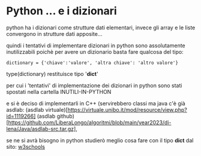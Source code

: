 # Python ... e i dizionari

python ha i dizionari come strutture dati elementari,
invece gli array e le liste convergono in strutture dati apposite...

quindi i tentativi di implementare dizionari in python sono assolutamente inutilizzabili
poichè per avere un dizionario basta fare qualcosa del tipo:

`dictionary = {'chiave':'valore', 'altra chiave': 'altro valore'}`

type(dictionary) restituisce tipo '**dict**'

per cui i 'tentativi' di implementazione dei dizionari in python sono stati spostati nella
cartella INUTILI-IN-PYTHON

e si è deciso di implementarli in C++
(servirebbero classi ma java c'è già asdlab:
(asdlab virtuale)[https://virtuale.unibo.it/mod/resource/view.php?id=1119266]
(asdlab github)[https://github.com/LiberaLongo/algoritmi/blob/main/year2023/di-lena/Java/asdlab-src.tar.gz],

se ne si avrà bisogno in python studierò meglio cosa
fare con il tipo **dict** dal sito: [w3schools](https://www.w3schools.com/python/python_dictionaries.asp)

